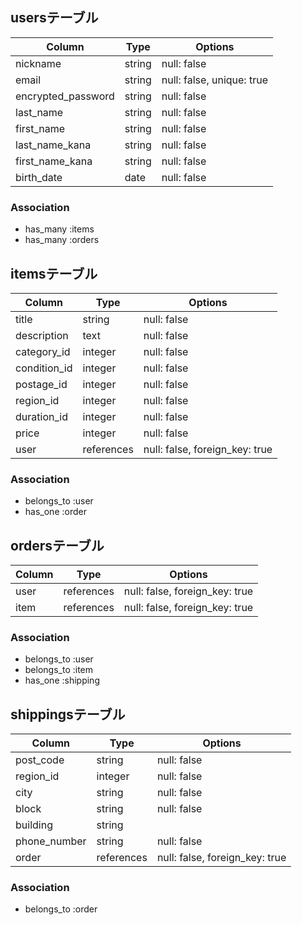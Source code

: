 ## usersテーブル

| Column             | Type                     | Options                   |
| ------------------ | ------------------------ | ------------------------- |
| nickname           | string                   | null: false               |
| email              | string                   | null: false, unique: true |
| encrypted_password | string                   | null: false               |
| last_name          | string                   | null: false               |
| first_name         | string                   | null: false               |
| last_name_kana     | string                   | null: false               |
| first_name_kana    | string                   | null: false               |
| birth_date         | date                     | null: false               | 

### Association
- has_many :items
- has_many :orders


## itemsテーブル

| Column         | Type       | Options                        |
| -------------- | -----------| ------------------------------ |
| title          | string     | null: false                    |
| description    | text       | null: false                    |
| category_id    | integer    | null: false                    |
| condition_id   | integer    | null: false                    |
| postage_id     | integer    | null: false                    |
| region_id      | integer    | null: false                    |
| duration_id    | integer    | null: false                    |
| price          | integer    | null: false                    |
| user           | references | null: false, foreign_key: true |

### Association
- belongs_to :user
- has_one :order


## ordersテーブル

| Column | Type       | Options                        |
| ------ | -----------| ------------------------------ |
| user   | references | null: false, foreign_key: true |
| item   | references | null: false, foreign_key: true |

### Association
- belongs_to :user
- belongs_to :item
- has_one :shipping


## shippingsテーブル

| Column       | Type       | Options                        |
| ------------ | -----------| ------------------------------ |
| post_code    | string     | null: false                    |
| region_id    | integer    | null: false                    |
| city         | string     | null: false                    |
| block        | string     | null: false                    |
| building     | string     |                                |
| phone_number | string     | null: false                    |
| order        | references | null: false, foreign_key: true |

### Association
- belongs_to :order
